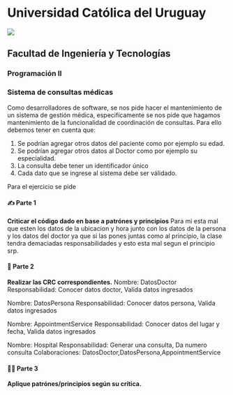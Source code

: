 # Universidad Católica del Uruguay
<img src="https://ucu.edu.uy/sites/all/themes/univer/logo.png">

## Facultad de Ingeniería y Tecnologías
### Programación II

### Sistema de consultas médicas

Como desarrolladores de software, se nos pide hacer el mantenimiento de un sistema de gestión médica, especifícamente se nos pide que hagamos mantenimiento de la funcionalidad de coordinación de consultas. Para ello debemos tener en cuenta que:
1. Se podrían agregar otros datos del paciente como por ejemplo su edad.
2. Se podrían agregar otros datos al Doctor como por ejemplo su especialidad.
3. La consulta debe tener un identificador único
4. Cada dato que se ingrese al sistema debe ser válidado.

Para el ejercicio se pide

#### ✍ Parte 1
**Criticar el código dado en base a patrónes y principios**
Para mi esta mal que esten los datos de la ubicacion y hora junto con los datos de la persona y los datos del doctor ya que si las pones juntas como al principio, la clase tendra demaciadas responsabilidades y esto esta mal segun el principio srp. 

#### 🧐 Parte 2
**Realizar las CRC correspondientes.**
Nombre: DatosDoctor
Responsabilidad: Conocer datos doctor, Valida datos ingresados

Nombre: DatosPersona
Responsabilidad: Conocer datos persona, Valida datos ingresados

Nombre: AppointmentService
Responsabilidad: Conocer datos del lugar y fecha, Valida datos ingresados

Nombre: Hospital
Responsabilidad: Generar una consulta, Da numero consulta
Colaboraciones: DatosDoctor,DatosPersona,AppointmentService

#### 👩‍💻 Parte 3
**Aplique patrónes/principios según su crítica.**

